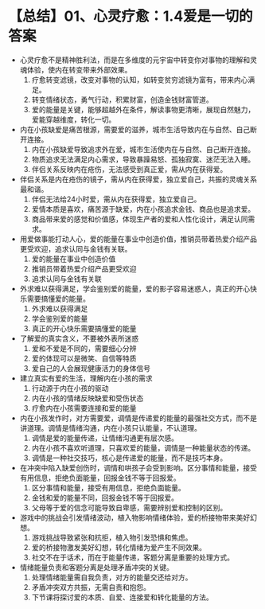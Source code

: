 # 【总结】01、心灵疗愈：1.4爱是一切的答案

-   心灵疗愈不是精神胜利法，而是在多维度的元宇宙中转变你对事物的理解和灵魂体验，使内在转变带来外部效果。
    1.  疗愈转变滤镜，改变对事物的认知，如转变贫穷滤镜为富有，带来内心满足。
    2.  转变情绪状态，勇气行动，积累财富，创造金钱财富管道。
    3.  爱的能量是关键，能够超越外在条件，解读事物更清晰，展现自然魅力，爱能穿越维度，转化一切。
-   内在小孩缺爱是痛苦根源，需要爱的滋养，城市生活导致内在与自然、自己断开连接。
    1.  内在小孩缺爱导致追求外在爱，城市生活使内在与自然、自己断开连接。
    2.  物质追求无法满足内心需求，导致暴躁易怒、孤独寂寞、迷茫无法入睡。
    3.  伴侣关系反映内在疮伤，无法感受到真正爱，需从内在获得爱。
-   伴侣关系是内在疮伤的镜子，需从内在获得爱，独立爱自己，共振的灵魂关系最和谐。
    1.  伴侣无法给24小时爱，需从内在获得爱，独立爱自己。
    2.  爱情本质是喜欢，痛苦源于缺爱，内在小孩追求金钱、商品也是追求爱。
    3.  商品带来爱的感觉和价值感，体现生产者的爱和人性化设计，满足认同需求。
-   用爱做事能打动人心，爱的能量在事业中创造价值，推销员带着热爱介绍产品更受欢迎，追求认同与金钱有关联。
    1.  爱的能量在事业中创造价值
    2.  推销员带着热爱介绍产品更受欢迎
    3.  追求认同与金钱有关联
-   外求难以获得满足，学会鉴别爱的能量，爱的影子容易迷惑人，真正的开心快乐需要搞懂爱的能量。
    1.  外求难以获得满足
    2.  学会鉴别爱的能量
    3.  真正的开心快乐需要搞懂爱的能量
-   了解爱的真实含义，不要被外表所迷惑
    1.  爱和不爱是不同的，需要细心分辨
    2.  爱的体现可以是微笑、自信等特质
    3.  爱自己的人会展现健康活力的身体信号
-   建立真实有爱的生活，理解内在小孩的需求
    1.  行动源于内在小孩的驱动
    2.  内在小孩的情绪反映缺爱和受伤状态
    3.  疗愈内在小孩需要连接和爱的能量
-   内在小孩发作时，对方需要爱，调情是传递爱的能量的最强社交方式，而不是讲道理。调情是情绪沟通，内在小孩只认能量，不认道理。
    1.  调情是爱的能量传递，让情绪沟通更有层次感。
    2.  内在小孩不喜欢听道理，只喜欢爱的能量，调情是一种能量状态的传递。
    3.  调情是一种社交技巧，核心是传递爱的能量，而不是技巧本身。
-   在冲突中陷入缺爱创伤时，调情和哄孩子会受到影响。区分事情和能量，接受有用信息，拒绝负面能量，回报金钱不等于回报爱。
    1.  区分事情和能量，接受有用信息，拒绝负面能量。
    2.  金钱和爱的能量不同，回报金钱不等于回报爱。
    3.  父母等于爱的信念可能导致自卑感，需要辨别爱和控制的区别。
-   游戏中的挑战会引发情绪波动，植入物影响情绪体验，爱的桥接物带来美好幻想。
    1.  游戏挑战导致紧张和抗拒，植入物引发恐惧和焦虑。
    2.  爱的桥接物激发美好幻想，转化情绪为爱产生不同效果。
    3.  社交不在于话术，而在于能量传递，客题分离是重要的处理方式。
-   情绪能量负责和客题分离是处理矛盾冲突的关键。
    1.  处理情绪能量需自我负责，对方的能量交还给对方。
    2.  矛盾冲突双方共振，无需自责和抱怨。
    3.  下节课将探讨爱的本质、自爱、连接爱和转化能量的方法。